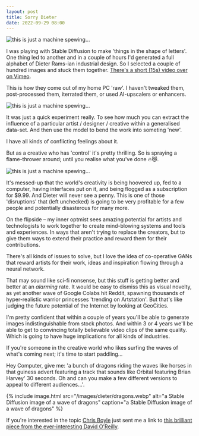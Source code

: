 ```yaml
---
layout: post
title: Sorry Dieter
date: 2022-09-29 08:00
---
```

<!-- ![sorry to you know who](/images/dieter/dieter1.gif) -->

![this is just a machine spewing...](/images/dieter/dieter1.webp)

I was playing with Stable Diffusion to make 'things in the shape of letters'. One thing led to another and in a couple of hours I'd generated a full alphabet of Dieter Rams-ian industrial design. So I selected a couple of hundred images and stuck them together. [There's a short (15s) video over on Vimeo](https://vimeo.com/745606590).

This is how they come out of my home PC 'raw'. I haven't tweaked them, post-processed them, iterrated them, or used AI-upscalers or enhancers.

<!-- ![sorry to you know who](/images/dieter/dieter2.gif) -->

![this is just a machine spewing...](/images/dieter/dieter3.webp)

It was just a quick experiment really. To see how much you can extract the influence of a particular artist / designer / creative within a generalised data-set. And then use the model to bend the work into someting 'new'.

I have all kinds of conflicting feelings about it.

But as a creative who has 'control' it's pretty thrilling. So is spraying a flame-thrower around; until you realise what you've done 🔥😿.

<!-- ![sorry to you know who](/images/dieter/dieter3.gif) -->

![this is just a machine spewing...](/images/dieter/dieter2.webp)

It's messed-up that the world's creativity is being hoovered up, fed to a computer, having interfaces put on it, and being flogged as a subscription for $9.99. And Dieter will never see a penny. This is one of those 'disruptions' that (left unchecked) is going to be very profitable for a few people and potentially disasterous for many more.

On the flipside – my inner optmist sees amazing potential for artists and technologists to work together to create mind-blowing systems and tools and experiences. In ways that aren't trying to replace the creators, but to give them ways to extend their practice and reward them for their contributions.

There's all kinds of issues to solve, but I love the idea of co-operative GANs that reward artists for their work, ideas and inspiration flowing through a neural network.

That may sound like sci-fi nonsense, but this stuff is getting better and better at an *alarming* rate. It would be easy to dismiss this as visual novelty, as yet another wave of Google Colabs hit Reddit, spawning thousands of hyper-realistic warrior princesses 'trending on Artstation'. But that's like judging the future potential of the Internet by looking at GeoCities.

I'm pretty confident that within a couple of years you'll be able to generate images indistinguishable from stock photos. And within 3 or 4 years we'll be able to get to convincing totally believable video clips of the same quality. Which is going to have huge implications for all kinds of industries.

If you're someone in the creative world who likes surfing the waves of what's coming next; it's time to start paddling...

Hey Computer, give me: 'a bunch of dragons riding the waves like horses in that guiness advert featuring a track that sounds like Orbital featuring Brian Harvey' 30 seconds. Oh and can you make a few different versions to appeal to different audiences...'.

{% include image.html src="/images/dieter/dragons.webp" alt="a Stable Diffusion image of a wave of dragons" caption="a Stable Diffusion image of a wave of dragons" %}

If you're interested in the topic [Chris Boyle](https://privateisland.tv) just sent me a link to [this brilliant piece from the ever-interesting David O'Reilly](https://sub.davidoreilly.com/p/the-push-of-a-button).
